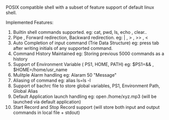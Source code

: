 POSIX compatible shell with a subset of feature support of default linux shell.

Implemented Features:

1. Builtin shell commands supported. eg: cat, pwd, ls, echo , clear..
2. Pipe , Forward redirection, Backward redirection. eg: | , > , >> , <
3. Auto Completion of input command (Trie Data Structure) eg: press tab after writing initials of any supported command.
4. Command History Maintained eg: Storing previous 5000 commands as a history
5. Support of Environment Variable ( PS1, HOME, PATH) eg: $PS1=&& , $HOME=/home/usr_name
6. Mulitple Alarm handling eg: Alaram 50 "Message"
7. Aliasing of command eg: alias ls=ls -l
8. Support of bachrc file to store global variables, PS1, Environment Path, Global Alias
9. Default Application launch handling eg: open /home/xyz.mp3 (will be launched via default application)
10. Start Record and Stop Record support (will store both input and output commands in local file + stdout)
